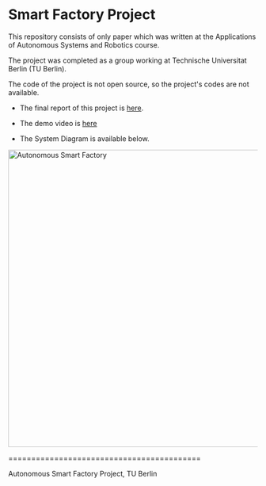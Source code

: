 # Smart Factory Project
This repository consists of only paper which was written at the Applications of Autonomous Systems and Robotics course.

The project was completed as a group working at Technische Universitat Berlin (TU Berlin).

The code of the project is not open source, so the project's codes are not available.

* The final report of this project is [here](https://github.com/sefeoglu/smart-factory/blob/master/APP-RAS-WS19_G4_FinalReport.pdf).

* The demo video is [here](https://drive.google.com/file/d/17okHRC3udLYjNEgmdH05jBAElI8i7SZp/view?usp=sharing) 

* The System Diagram is available below.

<img src="https://github.com/sefeoglu/smart-factory/blob/master/SDS_Architecture_Diagram-FINAL.png" alt="Autonomous Smart Factory" width="850" height="600">

==========================================

Autonomous Smart Factory Project, TU Berlin

